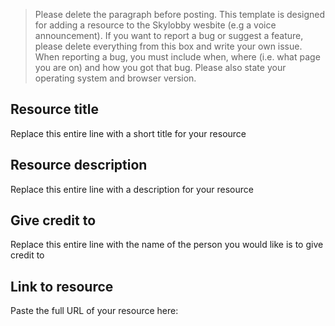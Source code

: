 > Please delete the paragraph before posting.
> This template is designed for adding a resource to the Skylobby wesbite (e.g a voice announcement). If you want
> to report a bug or suggest a feature, please delete everything from this box and write your own issue. 
> When reporting a bug, you must include when, where (i.e. what page you are on) and how you got that bug. Please
> also state your operating system and browser version.

## Resource title
Replace this entire line with a short title for your resource

## Resource description
Replace this entire line with a description for your resource

## Give credit to
Replace this entire line with the name of the person you would like is to give credit to

## Link to resource
Paste the full URL of your resource here:
